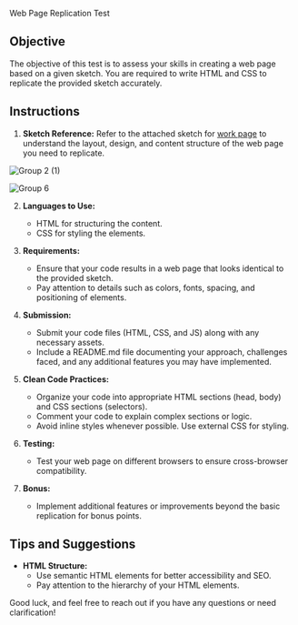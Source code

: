  Web Page Replication Test

## Objective

The objective of this test is to assess your skills in creating a web page based on a given sketch. You are required to write HTML and CSS to replicate the provided sketch accurately.

## Instructions

1. **Sketch Reference:** Refer to the attached sketch for [work page](https://www.figma.com/file/kklAynIgdD9HC1wwKaylcJ/Protfolio-wireframe?type=design&node-id=1-36&mode=design&t=IHrzgQ7maxx99j8l-0) to understand the layout, design, and content structure of the web page you need to replicate.


![Group 2 (1)](https://github.com/0marwa0/HTML-CSS-daily-missions/assets/14044653/42b604b4-cdfa-4fc1-96c3-94c49718d247)

![Group 6](https://github.com/0marwa0/HTML-CSS-daily-missions/assets/14044653/451eb228-61a7-4ea2-8d3d-88328ab10c1d)


2. **Languages to Use:**
   - HTML for structuring the content.
   - CSS for styling the elements.

3. **Requirements:**
   - Ensure that your code results in a web page that looks identical to the provided sketch.
   - Pay attention to details such as colors, fonts, spacing, and positioning of elements.

4. **Submission:**
   - Submit your code files (HTML, CSS, and JS) along with any necessary assets.
   - Include a README.md file documenting your approach, challenges faced, and any additional features you may have implemented.

5. **Clean Code Practices:**
   - Organize your code into appropriate HTML sections (head, body) and CSS sections (selectors).
   - Comment your code to explain complex sections or logic.
   - Avoid inline styles whenever possible. Use external CSS for styling.
 

6. **Testing:**
   - Test your web page on different browsers to ensure cross-browser compatibility.
 

7. **Bonus:**
   - Implement additional features or improvements beyond the basic replication for bonus points.

## Tips and Suggestions

- **HTML Structure:**
  - Use semantic HTML elements for better accessibility and SEO.
  - Pay attention to the hierarchy of your HTML elements.



Good luck, and feel free to reach out if you have any questions or need clarification!
